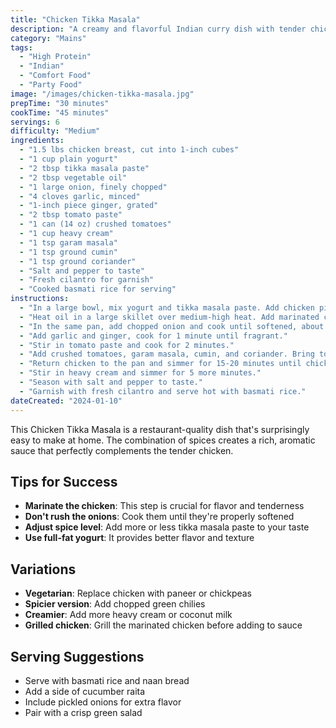 ```yaml
---
title: "Chicken Tikka Masala"
description: "A creamy and flavorful Indian curry dish with tender chicken pieces in a rich tomato-based sauce. Perfect for a comforting dinner."
category: "Mains"
tags:
  - "High Protein"
  - "Indian"
  - "Comfort Food"
  - "Party Food"
image: "/images/chicken-tikka-masala.jpg"
prepTime: "30 minutes"
cookTime: "45 minutes"
servings: 6
difficulty: "Medium"
ingredients:
  - "1.5 lbs chicken breast, cut into 1-inch cubes"
  - "1 cup plain yogurt"
  - "2 tbsp tikka masala paste"
  - "2 tbsp vegetable oil"
  - "1 large onion, finely chopped"
  - "4 cloves garlic, minced"
  - "1-inch piece ginger, grated"
  - "2 tbsp tomato paste"
  - "1 can (14 oz) crushed tomatoes"
  - "1 cup heavy cream"
  - "1 tsp garam masala"
  - "1 tsp ground cumin"
  - "1 tsp ground coriander"
  - "Salt and pepper to taste"
  - "Fresh cilantro for garnish"
  - "Cooked basmati rice for serving"
instructions:
  - "In a large bowl, mix yogurt and tikka masala paste. Add chicken pieces and marinate for at least 30 minutes."
  - "Heat oil in a large skillet over medium-high heat. Add marinated chicken and cook until browned on all sides, about 5-7 minutes. Remove from pan and set aside."
  - "In the same pan, add chopped onion and cook until softened, about 5 minutes."
  - "Add garlic and ginger, cook for 1 minute until fragrant."
  - "Stir in tomato paste and cook for 2 minutes."
  - "Add crushed tomatoes, garam masala, cumin, and coriander. Bring to a simmer."
  - "Return chicken to the pan and simmer for 15-20 minutes until chicken is cooked through."
  - "Stir in heavy cream and simmer for 5 more minutes."
  - "Season with salt and pepper to taste."
  - "Garnish with fresh cilantro and serve hot with basmati rice."
dateCreated: "2024-01-10"
---
```


This Chicken Tikka Masala is a restaurant-quality dish that's surprisingly easy to make at home. The combination of spices creates a rich, aromatic sauce that perfectly complements the tender chicken.

## Tips for Success

- **Marinate the chicken**: This step is crucial for flavor and tenderness
- **Don't rush the onions**: Cook them until they're properly softened
- **Adjust spice level**: Add more or less tikka masala paste to your taste
- **Use full-fat yogurt**: It provides better flavor and texture

## Variations

- **Vegetarian**: Replace chicken with paneer or chickpeas
- **Spicier version**: Add chopped green chilies
- **Creamier**: Add more heavy cream or coconut milk
- **Grilled chicken**: Grill the marinated chicken before adding to sauce

## Serving Suggestions

- Serve with basmati rice and naan bread
- Add a side of cucumber raita
- Include pickled onions for extra flavor
- Pair with a crisp green salad

